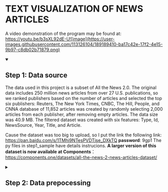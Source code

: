 # TEXT VISUALIZATION OF NEWS ARTICLES

A video demonstration of the program may be found at: https://youtu.be/b3sXL92dE-U![image](https://user-images.githubusercontent.com/113126104/189189410-ba17c42e-17f2-4e15-9b97-c8db02b71879.png)

<!-- 
  <<< Author notes: Step 1 >>> 
-->
<details id=1 open>
<summary><h2>Step 1: Data source </h2></summary>

The data used in this project is a subset of All the News 2.0. The original data includes 250 million news articles from over 27 U.S. publications, so we ranked publishers based on the number of articles and selected the top six publishers: Reuters, The New York Times, CNBC, The Hill, People, and CNNA database of 11,852 articles was created by randomly selecting 2,000 articles from each publisher, after removing empty articles. The data size was 40.9 MB. The filtered dataset was created with six features: Type, Id, NewsSource, Year, Title, and Article. 

Cause the dataset was too big to upload, so I put the link the following link: https://pan.baidu.com/s/1TMhi9NTesPVDTjse_DXkTQ **password**: 9gp1 
The py files in step1_sample have details instrucions.
**A larger version of this dataset is now available at Components**：https://components.one/datasets/all-the-news-2-news-articles-dataset/

<!-- 
  <<< Author notes: Step 2 >>>
-->

<details id=2>
<summary><h2>Step 2: Data prepocessing</h2></summary>
 
The main concept of data processing is to read text data from a csv file, calculate sentiment analysis scores, and store them in a csv file. A major challenge in the data processing stage is maintaining the readability of the text, since text data can be distorted during processing, making it unreadable or meaningless. As a result, word morphology reduction (Lemmatization) is an important part of text preprocessing. Instead of stemming, we chose lemmatization because stemming removes only the affixes of words and extracts the major part of the word, which is normally the word in the dictionary, but stemming is not necessarily apparent in the word. In this way, ambiguity and poor reading will be avoided. In this project, using nltk.pos_tag() to get the lexicality of the word in the sentence, combined with word form reduction, can improve the performance of completing word form reduction very well. This is followed by using TextBlob to check spelling and reduce errors. More details in step2_preprocess file.
  
  
 <!-- 
  <<< Author notes: Step 3 >>> 
-->
<details id=3>
<summary><h2>Step 3: Data Visualization</h2></summary>

The system includes four levels in the visualization of data text generation, firstly, the data itself, which conveys the basic information of news, such as source, time, and content, in the form of a table; secondly, the high-frequency information appearing in the news content is explored for sentiment analysis display, which is shown in the form of a tree diagram and a table. The third layer is a comprehensive display of sentiment analysis of news content, including bar stacked graphs and parallel coordinate graphs, and increases interactivity in the form of pop-up windows, which can facilitate readers' observation of potential trend changes in attitudes reported by news sources. Finally, the visualized data can be refined and enhanced by exploring word clouds for the high-frequency information mentioned in the second layer. More details in UI_final file.

  
  
  
  
